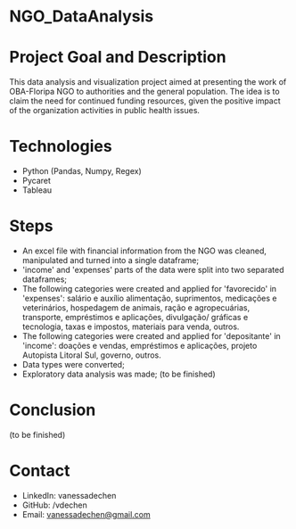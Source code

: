 # NGO_DataAnalysis
 
# Project Goal and Description
This data analysis and visualization project aimed at presenting the work of OBA-Floripa NGO to authorities and the general population. The idea is to claim the need for continued funding resources, given the positive impact of the organization activities in public health issues. 

# Technologies 
- Python (Pandas, Numpy, Regex)
- Pycaret
- Tableau

# Steps
- An excel file with financial information from the NGO was cleaned, manipulated and turned into a single dataframe;
- 'income' and 'expenses' parts of the data were split into two separated dataframes;
- The following categories were created and applied for 'favorecido' in 'expenses': salário e auxílio alimentação, suprimentos, medicações e veterinários, hospedagem de animais, ração e agropecuárias, transporte, empréstimos e aplicações, divulgação/ gráficas e tecnologia, taxas e impostos, materiais para venda, outros.
- The following categories were created and applied for 'depositante' in 'income': doações e vendas, empréstimos e aplicações, projeto Autopista Litoral Sul, governo, outros.
- Data types were converted;
- Exploratory data analysis was made; 
(to be finished)

# Conclusion
(to be finished)
  
# Contact
- LinkedIn: vanessadechen
- GitHub: /vdechen
- Email: vanessadechen@gmail.com

